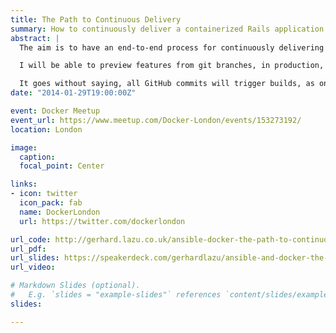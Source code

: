 ```yaml
---
title: The Path to Continuous Delivery
summary: How to continuously deliver a containerized Rails application into production?
abstract: |
  The aim is to have an end-to-end process for continuously delivering a Rails application with MySQL and Redis dependencies into production, as a series of Docker containers, across multiple physical hosts.

  I will be able to preview features from git branches, in production, without affecting the active production instances.

  It goes without saying, all GitHub commits will trigger builds, as one would expect from a real Continuous Delivery setup.
date: "2014-01-29T19:00:00Z"

event: Docker Meetup
event_url: https://www.meetup.com/Docker-London/events/153273192/
location: London

image:
  caption:
  focal_point: Center

links:
- icon: twitter
  icon_pack: fab
  name: DockerLondon
  url: https://twitter.com/dockerlondon

url_code: http://gerhard.lazu.co.uk/ansible-docker-the-path-to-continuous-delivery-1
url_pdf:
url_slides: https://speakerdeck.com/gerhardlazu/ansible-and-docker-the-path-to-continuous-delivery-part-1
url_video:

# Markdown Slides (optional).
#   E.g. `slides = "example-slides"` references `content/slides/example-slides.md`.
slides:

---
```

